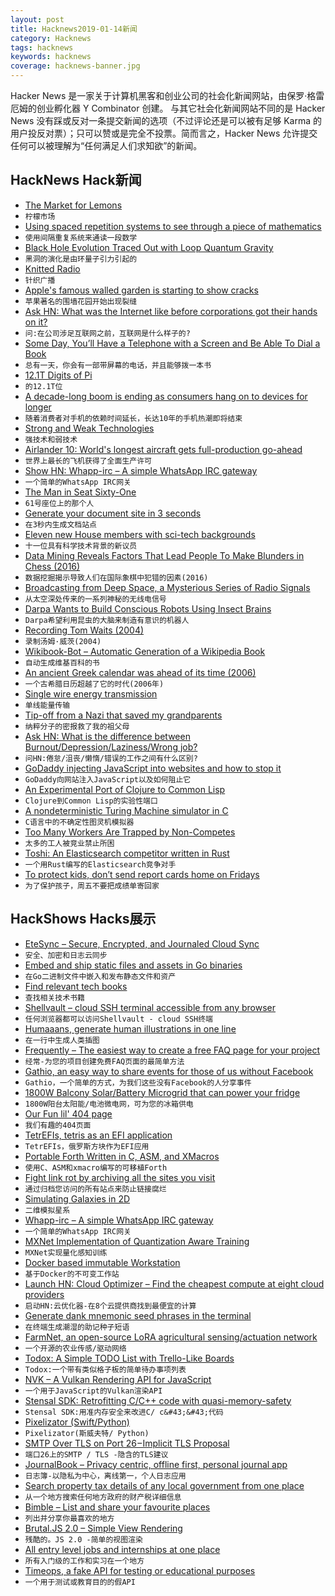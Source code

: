 ```yaml
---
layout: post
title: Hacknews2019-01-14新闻
category: Hacknews
tags: hacknews
keywords: hacknews
coverage: hacknews-banner.jpg
---
```


Hacker News 是一家关于计算机黑客和创业公司的社会化新闻网站，由保罗·格雷厄姆的创业孵化器 Y Combinator 创建。
与其它社会化新闻网站不同的是 Hacker News 没有踩或反对一条提交新闻的选项（不过评论还是可以被有足够 Karma 的用户投反对票）；只可以赞或是完全不投票。简而言之，Hacker News 允许提交任何可以被理解为“任何满足人们求知欲”的新闻。

## HackNews Hack新闻


- [The Market for Lemons](https://en.wikipedia.org/wiki/The_Market_for_Lemons)
- `柠檬市场`
- [Using spaced repetition systems to see through a piece of mathematics](http://cognitivemedium.com/srs-mathematics)
- `使用间隔重复系统来通读一段数学`
- [Black Hole Evolution Traced Out with Loop Quantum Gravity](https://physics.aps.org/articles/v11/127)
- `黑洞的演化是由环量子引力引起的`
- [Knitted Radio](http://www.ireneposch.net/the-knitted-radio/)
- `针织广播`
- [Apple&#39;s famous walled garden is starting to show cracks](https://www.cnbc.com/2019/01/09/apple-walled-garden-starting-to-show-cracks.html)
- `苹果著名的围墙花园开始出现裂缝`
- [Ask HN: What was the Internet like before corporations got their hands on it?](item?id=18897109)
- `问:在公司涉足互联网之前，互联网是什么样子的?`
- [Some Day, You’ll Have a Telephone with a Screen and Be Able To Dial a Book](https://quoteinvestigator.com/2019/01/09/ebook/)
- `总有一天，你会有一部带屏幕的电话，并且能够拨一本书`
- [12.1T Digits of Pi](http://www.numberworld.org/misc_runs/pi-12t/)
- `的12.1T位`
- [A decade-long boom is ending as consumers hang on to devices for longer](https://www.economist.com/business/2019/01/12/apple-succumbs-to-the-smartphone-malaise)
- `随着消费者对手机的依赖时间延长，长达10年的手机热潮即将结束`
- [Strong and Weak Technologies](http://cdixon.org/2019/01/08/strong-and-weak-technologies/)
- `强技术和弱技术`
- [Airlander 10: World&#39;s longest aircraft gets full-production go-ahead](https://www.bbc.com/news/uk-england-beds-bucks-herts-46810151)
- `世界上最长的飞机获得了全面生产许可`
- [Show HN: Whapp-irc – A simple WhatsApp IRC gateway](https://github.com/lieuwex/whapp-irc)
- `一个简单的WhatsApp IRC网关`
- [The Man in Seat Sixty-One](https://www.seat61.com/)
- `61号座位上的那个人`
- [Generate your document site in 3 seconds](https://fine.sh/)
- `在3秒内生成文档站点`
- [Eleven new House members with sci-tech backgrounds](https://www.nytimes.com/2019/01/13/us/politics/scientists-congress.html)
- `十一位具有科学技术背景的新议员`
- [Data Mining Reveals Factors That Lead People To Make Blunders in Chess (2016)](https://www.technologyreview.com/s/601774/data-mining-reveals-the-crucial-factors-that-determine-when-people-make-blunders/)
- `数据挖掘揭示导致人们在国际象棋中犯错的因素(2016)`
- [Broadcasting from Deep Space, a Mysterious Series of Radio Signals](https://www.nytimes.com/2019/01/10/science/radio-bursts-universe-astronomy.html)
- `从太空深处传来的一系列神秘的无线电信号`
- [Darpa Wants to Build Conscious Robots Using Insect Brains](https://futurism.com/darpa-wants-conscious-robots-insect-brains/)
- `Darpa希望利用昆虫的大脑来制造有意识的机器人`
- [Recording Tom Waits (2004)](https://www.soundonsound.com/people/bones-howe-tom-waits#para4)
- `录制汤姆·威茨(2004)`
- [Wikibook-Bot – Automatic Generation of a Wikipedia Book](http://arxiv.org/abs/1812.10937v1)
- `自动生成维基百科的书`
- [An ancient Greek calendar was ahead of its time (2006)](https://www.smithsonianmag.com/science-nature/old-world-high-tech-141284744/)
- `一个古希腊日历超越了它的时代(2006年)`
- [Single wire energy transmission](https://www.researchgate.net/publication/265403756_SINGLE-WIRE_ELECTRIC_POWER_SYSTEM_FOR_RENEWABLE-BASED_ELECTRIC_GRID)
- `单线能量传输`
- [Tip-off from a Nazi that saved my grandparents](https://www.bbc.com/news/stories-45919900)
- `纳粹分子的密报救了我的祖父母`
- [Ask HN: What is the difference between Burnout/Depression/Laziness/Wrong job?](item?id=18895876)
- `问HN:倦怠/沮丧/懒惰/错误的工作之间有什么区别?`
- [GoDaddy injecting JavaScript into websites and how to stop it](https://www.igorkromin.net/index.php/2019/01/13/godaddy-is-sneakily-injecting-javascript-into-your-website-and-how-to-stop-it/)
- `GoDaddy向网站注入JavaScript以及如何阻止它`
- [An Experimental Port of Clojure to Common Lisp](https://github.com/joinr/clclojure)
- `Clojure到Common Lisp的实验性端口`
- [A nondeterministic Turing Machine simulator in C](https://github.com/0novanta/nondeterministic-turing-machine-simulator)
- `C语言中的不确定性图灵机模拟器`
- [Too Many Workers Are Trapped by Non-Competes](https://www.bloomberg.com/opinion/articles/2018-11-12/non-compete-clauses-trap-too-many-american-workers)
- `太多的工人被竞业禁止所困`
- [Toshi: An Elasticsearch competitor written in Rust](https://github.com/toshi-search/Toshi)
- `一个用Rust编写的Elasticsearch竞争对手`
- [To protect kids, don’t send report cards home on Fridays](http://news.ufl.edu/articles/2018/12/to-protect-kids-dont-send-report-cards-home-on-fridays.php)
- `为了保护孩子，周五不要把成绩单寄回家`


## HackShows Hacks展示

- [ EteSync – Secure, Encrypted, and Journaled Cloud Sync](https://www.etesync.com/)
- `安全、加密和日志云同步`
- [ Embed and ship static files and assets in Go binaries](https://github.com/knadh/stuffbin)
- `在Go二进制文件中嵌入和发布静态文件和资产`
- [ Find relevant tech books](http://devrules.tech/)
- `查找相关技术书籍`
- [ Shellvault – cloud SSH terminal accessible from any browser](https://www.shellvault.io/?pw_campaign=hnjan10)
- `任何浏览器都可以访问Shellvault - cloud SSH终端`
- [ Humaaans, generate human illustrations in one line](https://github.com/jktzes/humaaans)
- `在一行中生成人类插图`
- [ Frequently – The easiest way to create a free FAQ page for your project](https://frequently.io/)
- `经常-为您的项目创建免费FAQ页面的最简单方法`
- [ Gathio, an easy way to share events for those of us without Facebook](http://gath.io)
- `Gathio，一个简单的方式，为我们这些没有Facebook的人分享事件`
- [ 1800W Balcony Solar/Battery Microgrid that can power your fridge](https://sunboxlabs.com/solar-xantrex-kit-apartment/)
- `1800W阳台太阳能/电池微电网，可为您的冰箱供电`
- [ Our Fun lil&#39; 404 page](https://www.gitkraken.com/404)
- `我们有趣的404页面`
- [ TetrEFIs, tetris as an EFI application](https://github.com/tsani/tetrefis)
- `TetrEFIs，俄罗斯方块作为EFI应用`
- [ Portable Forth Written in C, ASM, and XMacros](https://github.com/elcritch/forthwith)
- `使用C、ASM和xmacro编写的可移植Forth`
- [ Fight link rot by archiving all the sites you visit](https://github.com/pirate/ArchiveBox)
- `通过归档您访问的所有站点来防止链接腐烂`
- [ Simulating Galaxies in 2D](https://www.youtube.com/watch?v=YiAiEWqxLWg)
- `二维模拟星系`
- [ Whapp-irc – A simple WhatsApp IRC gateway](https://github.com/lieuwex/whapp-irc)
- `一个简单的WhatsApp IRC网关`
- [ MXNet Implementation of Quantization Aware Training](https://github.com/Ldpe2G/DeepLearningForFun/tree/master/Mxnet-Scala/TrainQuantization)
- `MXNet实现量化感知训练`
- [ Docker based immutable Workstation](https://github.com/mikadosoftware/workstation)
- `基于Docker的不可变工作站`
- [Launch HN: Cloud Optimizer – Find the cheapest compute at eight cloud providers](https://cloudoptimizer.io)
- `启动HN:云优化器-在8个云提供商找到最便宜的计算`
- [ Generate dank mnemonic seed phrases in the terminal](https://github.com/sindresorhus/doge-seed-cli)
- `在终端生成潮湿的助记种子短语`
- [ FarmNet, an open-source LoRA agricultural sensing/actuation network](https://framagit.org/Gabe/farmnet)
- `一个开源的农业传感/驱动网络`
- [ Todox: A Simple TODO List with Trello-Like Boards](https://todox.app/)
- `Todox:一个带有类似格子板的简单待办事项列表`
- [ NVK – A Vulkan Rendering API for JavaScript](https://github.com/maierfelix/nvk)
- `一个用于JavaScript的Vulkan渲染API`
- [ Stensal SDK: Retrofitting C/C&#43;&#43; code with quasi-memory-safety](https://stensal.com)
- `Stensal SDK:用准内存安全来改进C/ c&#43;&#43;代码`
- [ Pixelizator (Swift/Python)](https://github.com/gsurma/pixelizator)
- `Pixelizator(斯威夫特/ Python)`
- [ SMTP Over TLS on Port 26 – Implicit TLS Proposal](https://medium.com/@Viruthagiri/smtp-over-tls-on-port-26-efc67e8a99ce)
- `端口26上的SMTP / TLS -隐含的TLS建议`
- [ JournalBook – Privacy centric, offline first, personal journal app](https://journalbook.co.uk)
- `日志簿-以隐私为中心，离线第一，个人日志应用`
- [ Search property tax details of any local government from one place](https://localgov.fyi/services/pay-property-taxes/)
- `从一个地方搜索任何地方政府的财产税详细信息`
- [ Bimble – List and share your favourite places](https://www.bimblehq.com)
- `列出并分享你最喜欢的地方`
- [ Brutal.JS 2.0 – Simple View Rendering](https://github.com/crislin2046/brutal.js)
- `残酷的。JS 2.0 -简单的视图渲染`
- [ All entry level jobs and internships at one place](http://www.entryleveljobs.me)
- `所有入门级的工作和实习在一个地方`
- [ Timeops, a fake API for testing or educational purposes](https://timeops.io)
- `一个用于测试或教育目的的假API`


